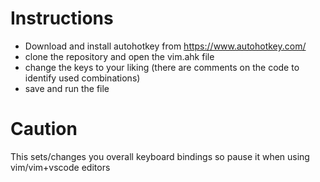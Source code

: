 # Instructions
- Download and install autohotkey from https://www.autohotkey.com/ <br>
- clone the repository and open the vim.ahk file <br> 
- change the keys to your liking (there are comments on the code to identify used combinations)<br>
- save and run the file

# Caution
This sets/changes you overall keyboard bindings so pause it when using vim/vim+vscode editors


